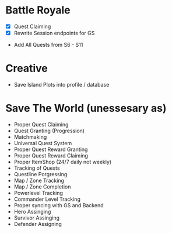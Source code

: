 # Battle Royale

- [x] Quest Claiming
- [x] Rewrite Session endpoints for GS
- Add All Quests from S6 - S11

# Creative

- Save Island Plots into profile / database


# Save The World (unessesary as)

- Proper Quest Claiming
- Quest Granting (Progression)
- Matchmaking
- Universal Quest System
- Proper Quest Reward Granting
- Proper Quest Reward Claiming
- Proper ItemShop (24/7 daily not weekly)
- Tracking of Quests
- Questline Porgressing
- Map / Zone Tracking
- Map / Zone Completion
- Powerlevel Tracking
- Commander Level Tracking
- Proper syncing with GS and Backend
- Hero Assinging
- Survivor Assinging
- Defender Assigning
